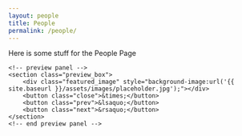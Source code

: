 ```yaml
---
layout: people
title: People
permalink: /people/
---
```


Here is some stuff for the People Page

<link rel="stylesheet" href="{{ site.baseurl }}/assets/css/gallery.css">
<link rel="stylesheet" href="{{ site.baseurl }}/assets/css/carousel.css">
<meta name="viewport" content="width=device-width, initial-scale=1.0">

<main>
    <ul class="cards">
        <!-- dynamically add cards here -->
    </ul>

    <!-- preview panel -->
    <section class="preview_box">
        <div class="featured_image" style="background-image:url('{{ site.baseurl }}/assets/images/placeholder.jpg');"></div>
        <button class="close">&times;</button>
        <button class="prev">&lsaquo;</button>
        <button class="next">&rsaquo;</button>
    </section>
    <!-- end preview panel -->

</main>
<script type="text/javascript" src="{{ site.baseurl }}/assets/js/carousel.min.js"></script>
<script type="text/javascript" src="{{ site.baseurl }}/assets/js/people.js"></script>
